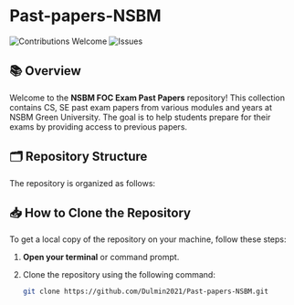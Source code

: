 # Past-papers-NSBM



![Contributions Welcome](https://img.shields.io/badge/Contributions-Welcome-green.svg)
![Issues](https://img.shields.io/github/issues/Dulmin2021/Past-papers-NSBM)

## 📚 Overview

Welcome to the **NSBM FOC Exam Past Papers** repository! This collection contains CS, SE past exam papers from various modules and years at NSBM Green University. The goal is to help students prepare for their exams by providing access to previous papers.

## 🗂️ Repository Structure

The repository is organized as follows:


## 📥 How to Clone the Repository

To get a local copy of the repository on your machine, follow these steps:

1. **Open your terminal** or command prompt.
2. Clone the repository using the following command:

   ```sh
   git clone https://github.com/Dulmin2021/Past-papers-NSBM.git
